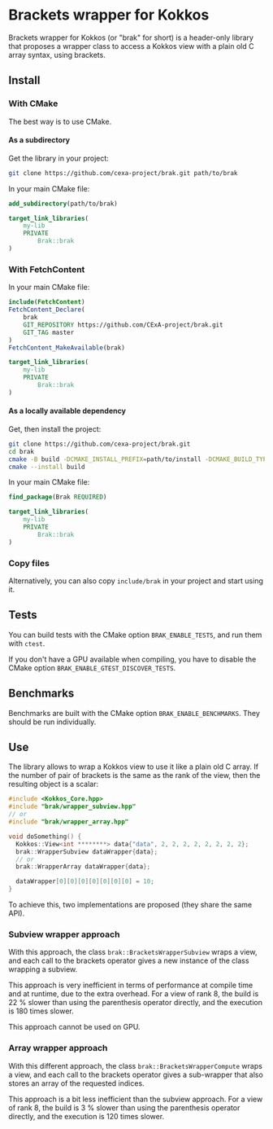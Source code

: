 # Brackets wrapper for Kokkos

Brackets wrapper for Kokkos (or "brak" for short) is a header-only library that proposes a wrapper class to access a Kokkos view with a plain old C array syntax, using brackets.

## Install

### With CMake

The best way is to use CMake.

#### As a subdirectory

Get the library in your project:

```sh
git clone https://github.com/cexa-project/brak.git path/to/brak
```

In your main CMake file:

```cmake
add_subdirectory(path/to/brak)

target_link_libraries(
    my-lib
    PRIVATE
        Brak::brak
)
```

### With FetchContent

In your main CMake file:

<!-- URL https://github.com/CExA-project/brak/archive/refs/tags/0.1.0.tar.gz -->

```cmake
include(FetchContent)
FetchContent_Declare(
    brak
    GIT_REPOSITORY https://github.com/CExA-project/brak.git
    GIT_TAG master
)
FetchContent_MakeAvailable(brak)

target_link_libraries(
    my-lib
    PRIVATE
        Brak::brak
)
```

#### As a locally available dependency

Get, then install the project:

```sh
git clone https://github.com/cexa-project/brak.git
cd brak
cmake -B build -DCMAKE_INSTALL_PREFIX=path/to/install -DCMAKE_BUILD_TYPE=Release # other Kokkos options here if needed
cmake --install build
```

In your main CMake file:

```cmake
find_package(Brak REQUIRED)

target_link_libraries(
    my-lib
    PRIVATE
        Brak::brak
)
```

### Copy files

Alternatively, you can also copy `include/brak` in your project and start using it.

## Tests

You can build tests with the CMake option `BRAK_ENABLE_TESTS`, and run them with `ctest`.

If you don't have a GPU available when compiling, you have to disable the CMake option `BRAK_ENABLE_GTEST_DISCOVER_TESTS`.

<!-- ## Examples -->
<!--  -->
<!-- You can build examples with the CMake option `BRAK_ENABLE_EXAMPLES`. -->
<!-- They should be run individually. -->

## Benchmarks

Benchmarks are built with the CMake option `BRAK_ENABLE_BENCHMARKS`.
They should be run individually.

## Use

The library allows to wrap a Kokkos view to use it like a plain old C array.
If the number of pair of brackets is the same as the rank of the view, then the resulting object is a scalar:

```cpp
#include <Kokkos_Core.hpp>
#include "brak/wrapper_subview.hpp"
// or
#include "brak/wrapper_array.hpp"

void doSomething() {
  Kokkos::View<int ********> data{"data", 2, 2, 2, 2, 2, 2, 2, 2};
  brak::WrapperSubview dataWrapper{data};
  // or
  brak::WrapperArray dataWrapper{data};

  dataWrapper[0][0][0][0][0][0][0] = 10;
}
```

To achieve this, two implementations are proposed (they share the same API).

### Subview wrapper approach

With this approach, the class `brak::BracketsWrapperSubview` wraps a view, and each call to the brackets operator gives a new instance of the class wrapping a subview.

This approach is very inefficient in terms of performance at compile time and at runtime, due to the extra overhead.
For a view of rank 8, the build is 22 % slower than using the parenthesis operator directly, and the execution is 180 times slower.

This approach cannot be used on GPU.

### Array wrapper approach

With this different approach, the class `brak::BracketsWrapperCompute` wraps a view, and each call to the brackets operator gives a sub-wrapper that also stores an array of the requested indices.

This approach is a bit less inefficient than the subview approach.
For a view of rank 8, the build is 3 % slower than using the parenthesis operator directly, and the execution is 120 times slower.
